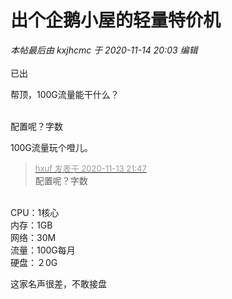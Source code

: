 # 出个企鹅小屋的轻量特价机


<i class="pstatus"> 本帖最后由 kxjhcmc 于 2020-11-14 20:03 编辑 </i><br />
<br />
已出

帮顶，100G流量能干什么？<br />
<br />
<img src="static/image/smiley/default/sad.gif" smilieid="2" border="0" alt="" /><img src="static/image/smiley/default/sad.gif" smilieid="2" border="0" alt="" /><img src="static/image/smiley/default/sad.gif" smilieid="2" border="0" alt="" />

配置呢？字数

100G流量玩个噔儿。

<div class="quote"><blockquote><font size="2"><a href="https://www.hostloc.com/forum.php?mod=redirect&amp;goto=findpost&amp;pid=9450656&amp;ptid=766396" target="_blank"><font color="#999999">hxuf 发表于 2020-11-13 21:47</font></a></font><br />
配置呢？字数</blockquote></div><br />
CPU：1核心<br />
内存：1GB<br />
网络：30M<br />
流量：100G每月<br />
硬盘：２0G

这家名声很差，不敢接盘
